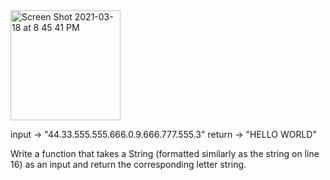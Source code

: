 <img width="176" alt="Screen Shot 2021-03-18 at 8 45 41 PM" src="https://user-images.githubusercontent.com/21118162/111715749-e8c28c00-882a-11eb-9e94-de9e4edd30f3.png">


  input -> "44.33.555.555.666.0.9.666.777.555.3"
  return -> "HELLO WORLD"

  Write a function that takes a String (formatted similarly as the string on line 16) as an input and
  return the corresponding letter string.
